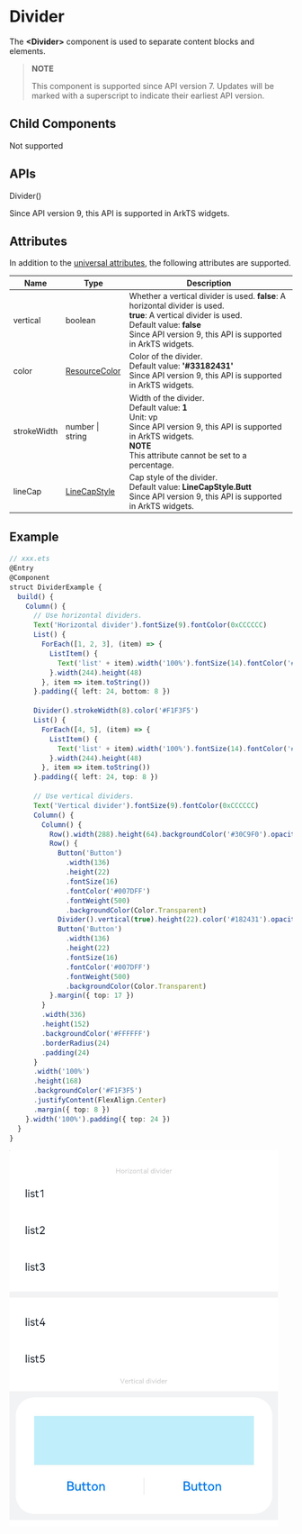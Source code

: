 # Divider

The **\<Divider>** component is used to separate content blocks and elements.

>  **NOTE**
>
>  This component is supported since API version 7. Updates will be marked with a superscript to indicate their earliest API version.


## Child Components

Not supported


## APIs

Divider()

Since API version 9, this API is supported in ArkTS widgets.

## Attributes

In addition to the [universal attributes](ts-universal-attributes-size.md), the following attributes are supported.

| Name     | Type        | Description       |
| ----------- | ---------- | ------------------ |
| vertical    | boolean | Whether a vertical divider is used. **false**: A horizontal divider is used.<br>**true**: A vertical divider is used.<br>Default value: **false**<br>Since API version 9, this API is supported in ArkTS widgets.|
| color       | [ResourceColor](ts-types.md#resourcecolor) | Color of the divider.<br>Default value: **'\#33182431'**<br>Since API version 9, this API is supported in ArkTS widgets. |
| strokeWidth | number \| string | Width of the divider.<br>Default value: **1**<br>Unit: vp<br>Since API version 9, this API is supported in ArkTS widgets.<br>**NOTE**<br>This attribute cannot be set to a percentage. |
| lineCap     | [LineCapStyle](ts-appendix-enums.md#linecapstyle) | Cap style of the divider.<br>Default value: **LineCapStyle.Butt**<br>Since API version 9, this API is supported in ArkTS widgets.|


## Example

```ts
// xxx.ets
@Entry
@Component
struct DividerExample {
  build() {
    Column() {
      // Use horizontal dividers.
      Text('Horizontal divider').fontSize(9).fontColor(0xCCCCCC)
      List() {
        ForEach([1, 2, 3], (item) => {
          ListItem() {
            Text('list' + item).width('100%').fontSize(14).fontColor('#182431').textAlign(TextAlign.Start)
          }.width(244).height(48)
        }, item => item.toString())
      }.padding({ left: 24, bottom: 8 })

      Divider().strokeWidth(8).color('#F1F3F5')
      List() {
        ForEach([4, 5], (item) => {
          ListItem() {
            Text('list' + item).width('100%').fontSize(14).fontColor('#182431').textAlign(TextAlign.Start)
          }.width(244).height(48)
        }, item => item.toString())
      }.padding({ left: 24, top: 8 })

      // Use vertical dividers.
      Text('Vertical divider').fontSize(9).fontColor(0xCCCCCC)
      Column() {
        Column() {
          Row().width(288).height(64).backgroundColor('#30C9F0').opacity(0.3)
          Row() {
            Button('Button')
              .width(136)
              .height(22)
              .fontSize(16)
              .fontColor('#007DFF')
              .fontWeight(500)
              .backgroundColor(Color.Transparent)
            Divider().vertical(true).height(22).color('#182431').opacity(0.6).margin({ left: 8, right: 8 })
            Button('Button')
              .width(136)
              .height(22)
              .fontSize(16)
              .fontColor('#007DFF')
              .fontWeight(500)
              .backgroundColor(Color.Transparent)
          }.margin({ top: 17 })
        }
        .width(336)
        .height(152)
        .backgroundColor('#FFFFFF')
        .borderRadius(24)
        .padding(24)
      }
      .width('100%')
      .height(168)
      .backgroundColor('#F1F3F5')
      .justifyContent(FlexAlign.Center)
      .margin({ top: 8 })
    }.width('100%').padding({ top: 24 })
  }
}
```

![en-us_image_0000001174422926](figures/en-us_image_0000001174422926.png)
